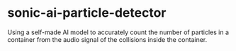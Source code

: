 # sonic-ai-particle-detector
Using a self-made AI model to accurately count the number of particles in a container from the audio signal of the collisions inside the container.
